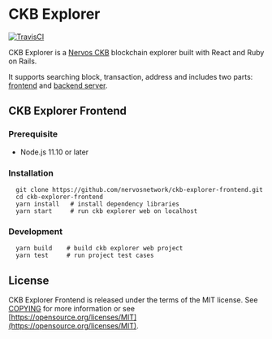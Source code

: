 # CKB Explorer

[![TravisCI](https://travis-ci.com/nervosnetwork/ckb-explorer-frontend.svg?branch=develop)](https://travis-ci.com/nervosnetwork/ckb-explorer-frontend)

CKB Explorer is a [Nervos CKB](https://github.com/nervosnetwork/ckb) blockchain explorer built with React and Ruby on Rails.

It supports searching block, transaction, address and includes two parts: [frontend](https://github.com/nervosnetwork/ckb-explorer-frontend) and [backend server](https://github.com/nervosnetwork/ckb-explorer).

## CKB Explorer Frontend

### Prerequisite

* Node.js 11.10 or later

### Installation

``` shell
  git clone https://github.com/nervosnetwork/ckb-explorer-frontend.git
  cd ckb-explorer-frontend
  yarn install   # install dependency libraries
  yarn start     # run ckb explorer web on localhost
```

### Development

``` shell
  yarn build    # build ckb explorer web project
  yarn test     # run project test cases
```

## License

CKB Explorer Frontend is released under the terms of the MIT license. See [COPYING](COPYING) for more information or see [https://opensource.org/licenses/MIT](https://opensource.org/licenses/MIT).
